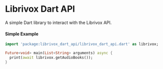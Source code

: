 # Librivox Dart API

A simple Dart library to interact with the Librivox API.

#### Simple Example

```dart
import 'package:librivox_dart_api/librivox_dart_api.dart' as librivox;

Future<void> main(List<String> arguments) async {
  print(await librivox.getAudioBooks());
}
```
